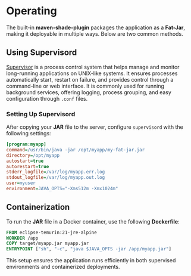 # Operating

The built-in **maven-shade-plugin** packages the application as a **Fat-Jar**, making it deployable in multiple ways. Below are two common methods.

## Using Supervisord

[Supervisor](https://supervisord.org/) is a process control system that helps manage and monitor long-running applications on UNIX-like systems. It ensures processes automatically start, restart on failure, and provides control through a command-line or web interface. It is commonly used for running background services, offering logging, process grouping, and easy configuration through `.conf` files.

### Setting Up Supervisord

After copying your **JAR** file to the server, configure `supervisord` with the following settings:

```ini
[program:myapp]
command=/usr/bin/java -jar /opt/myapp/my-fat-jar.jar
directory=/opt/myapp
autostart=true
autorestart=true
stderr_logfile=/var/log/myapp.err.log
stdout_logfile=/var/log/myapp.out.log
user=myuser
environment=JAVA_OPTS="-Xms512m -Xmx1024m"
```

## Containerization

To run the **JAR** file in a Docker container, use the following **Dockerfile**:

```dockerfile
FROM eclipse-temurin:21-jre-alpine
WORKDIR /app
COPY target/myapp.jar myapp.jar
ENTRYPOINT ["sh", "-c", "java $JAVA_OPTS -jar /app/myapp.jar"]
```

This setup ensures the application runs efficiently in both supervised environments and containerized deployments.
